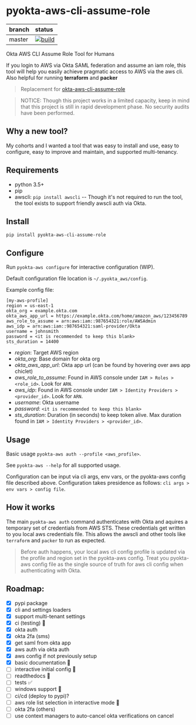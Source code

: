 # pyokta-aws-cli-assume-role

| branch | status |
|:-------|:-------|
| master |[![build](https://travis-ci.org/mijdavis2/pyokta-aws-cli-assume-role.svg?branch=master)](https://travis-ci.org/mijdavis2/pyokta-aws-cli-assume-role)|


Okta AWS CLI Assume Role Tool for Humans

If you login to AWS via Okta SAML federation and assume an iam role, this tool will help you easily achieve pragmatic access to AWS via the aws cli. Also helpful for running **terraform** and **packer**

> Replacement for [okta-aws-cli-assume-role]

> NOTICE: Though this project works in a limited capacity, keep in mind that this project is still in rapid development phase. No security audits have been performed.

## Why a new tool?

My cohorts and I wanted a tool that was easy to install and use, easy to configure, easy to improve and maintain, and supported multi-tenancy.

## Requirements

- python 3.5+
- pip
- awscli: `pip install awscli` -- Though it's not required to run the tool, the tool exists to support friendly awscli auth via Okta.

## Install

```pip install pyokta-aws-cli-assume-role```

## Configure

Run `pyokta-aws configure` for interactive configuration (WIP).

Default configuration file location is `~/.pyokta_aws/config`.

Example config file:
```
[my-aws-profile]
region = us-east-1
okta_org = example.okta.com
okta_aws_app_url = https://example.okta.com/home/amazon_aws/123456789
aws_role_to_assume = arn:aws:iam::987654321:role/AWSAdmin
aws_idp = arn:aws:iam::987654321:saml-provider/Okta
username = johnsmith
password = <it is recommended to keep this blank>
sts_duration = 14400
```

- *region*: Target AWS region
- *okta_org*: Base domain for okta org
- *okta_aws_app_url*: Okta app url (can be found by hovering over aws app chiclet)
- *aws_role_to_assume*: Found in AWS console under `IAM > Roles > <role_id>`. Look for `ARN`.
- *aws_idp*: Found in AWS console under `IAM > Identity Providers > <provider_id>`. Look for `ARN`.
- *username*: Okta username
- *password*: `<it is recommended to keep this blank>`
- *sts_duration*: Duration (in seconds) to keep token alive. Max duration found in `IAM > Identity Providers > <provider_id>`.

## Usage

Basic usage `pyokta-aws auth --profile <aws_profile>`.

See `pyokta-aws --help` for all supported usage.

Configuration can be input via cli args, env vars, or the pyokta-aws config file described above. Configuration takes presidence as follows: `cli args > env vars > config file`.

## How it works

The main `pyokta-aws auth` command authenticates with Okta and aquires a temporary set of credentials from AWS STS. These credentials get written to you local aws credentials file. This allows the awscli and other tools like `terraform` and `packer` to run as expected.

> Before auth happens, your local aws cli config profile is updated via the profile and region set in the pyokta-aws config. Treat you pyokta-aws config file as the single source of truth for aws cli config when authenticating with Okta.

## Roadmap:
- [x] pypi package
- [x] cli and settings loaders
- [x] support multi-tenant settings
- [x] ci (testing) :construction_worker:
- [x] okta auth
- [x] okta 2fa (sms)
- [x] get saml from okta app
- [x] aws auth via okta auth
- [x] aws config if not previously setup
- [x] basic documentation :pencil:
- [ ] interactive initial config :children_crossing:
- [ ] readthedocs :pencil:
- [ ] tests :white_check_mark:
- [ ] windows support :checkered_flag:
- [ ] ci/cd (deploy to pypi)?
- [ ] aws role list selection in interactive mode :children_crossing:
- [ ] okta 2fa (others)
- [ ] use context managers to auto-cancel okta verifications on cancel

[okta-aws-cli-assume-role]: https://github.com/oktadeveloper/okta-aws-cli-assume-role
